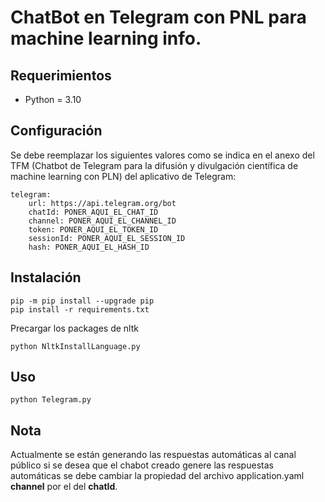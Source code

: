 # ChatBot en Telegram con PNL para machine learning info.

## Requerimientos

- Python = 3.10

## Configuración

Se debe reemplazar los siguientes valores como se indica en el anexo del TFM (Chatbot de Telegram para la difusión y divulgación científica de machine learning con PLN) del aplicativo de Telegram:

```commandline
telegram:
    url: https://api.telegram.org/bot
    chatId: PONER_AQUI_EL_CHAT_ID
    channel: PONER_AQUI_EL_CHANNEL_ID
    token: PONER_AQUI_EL_TOKEN_ID
    sessionId: PONER_AQUI_EL_SESSION_ID
    hash: PONER_AQUI_EL_HASH_ID
```

## Instalación

```commandline
pip -m pip install --upgrade pip
pip install -r requirements.txt
```
Precargar los packages de nltk 

```commandline
python NltkInstallLanguage.py
```

## Uso

```commandline
python Telegram.py
```

## Nota
Actualmente se están generando las respuestas automáticas al canal público si se desea que el chabot creado genere las respuestas automáticas se debe cambiar la propiedad del archivo application.yaml **channel** por el del **chatId**.
